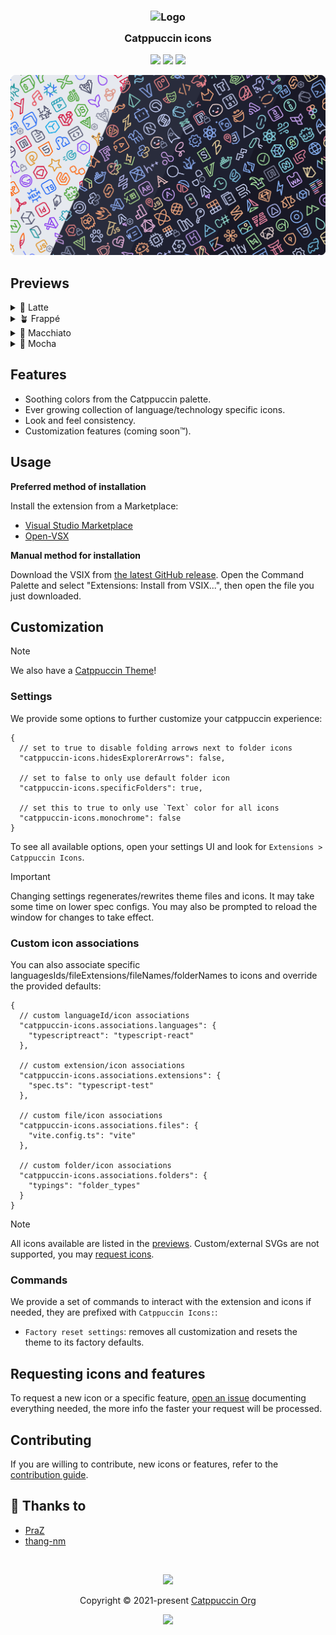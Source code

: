 <h3 align="center">
  <img src="https://raw.githubusercontent.com/catppuccin/catppuccin/main/assets/logos/exports/1544x1544_circle.png" width="100" alt="Logo"/><br/>
  <img src="https://raw.githubusercontent.com/catppuccin/catppuccin/main/assets/misc/transparent.png" height="30" width="0px"/>
  Catppuccin icons
  <img src="https://raw.githubusercontent.com/catppuccin/catppuccin/main/assets/misc/transparent.png" height="30" width="0px"/>
</h3>

<p align="center">
  <a href="https://github.com/catppuccin/vscode-icons/stargazers"><img src="https://img.shields.io/github/stars/catppuccin/vscode-icons?colorA=363a4f&colorB=b7bdf8&style=for-the-badge"></a>
  <a href="https://github.com/catppuccin/vscode-icons/issues"><img src="https://img.shields.io/github/issues/catppuccin/vscode-icons?colorA=363a4f&colorB=f5a97f&style=for-the-badge"></a>
  <a href="https://github.com/catppuccin/vscode-icons/contributors"><img src="https://img.shields.io/github/contributors/catppuccin/vscode-icons?colorA=363a4f&colorB=a6da95&style=for-the-badge"></a>
</p>

<p align="center">
  <img src="assets/catwalk.webp" width=600/>
</p>

## Previews

<details>
  <summary>🌻 Latte</summary>
  <img src="./assets/latte.webp"/>
</details>
<details>
  <summary>🪴 Frappé</summary>
  <img src="./assets/frappe.webp"/>
</details>
<details>
  <summary>🌺 Macchiato</summary>
  <img src="./assets/macchiato.webp"/>
</details>
<details>
  <summary>🌿 Mocha</summary>
  <img src="./assets/mocha.webp"/>
</details>

## Features

- Soothing colors from the Catppuccin palette.
- Ever growing collection of language/technology specific icons.
- Look and feel consistency.
- Customization features (coming soon™).

## Usage

**Preferred method of installation**

Install the extension from a Marketplace:

- [Visual Studio Marketplace](https://marketplace.visualstudio.com/items?itemName=Catppuccin.catppuccin-vsc-icons)
- [Open-VSX](https://open-vsx.org/extension/Catppuccin/catppuccin-vsc-icons)

**Manual method for installation**

Download the VSIX from
[the latest GitHub release](https://github.com/catppuccin/vscode-icons/releases/latest).
Open the Command Palette and select "Extensions: Install from VSIX...", then open the file you just downloaded.

## Customization

> [!NOTE]
> We also have a [Catppuccin Theme](https://marketplace.visualstudio.com/items?itemName=Catppuccin.catppuccin-vsc)!

### Settings

We provide some options to further customize your catppuccin experience:

```jsonc
{
  // set to true to disable folding arrows next to folder icons
  "catppuccin-icons.hidesExplorerArrows": false,

  // set to false to only use default folder icon
  "catppuccin-icons.specificFolders": true,

  // set this to true to only use `Text` color for all icons
  "catppuccin-icons.monochrome": false
}
```

To see all available options, open your settings UI and look for `Extensions > Catppuccin Icons`.

> [!IMPORTANT]
> Changing settings regenerates/rewrites theme files and icons. It may take some time on lower spec configs. You may also be prompted to reload the window for changes to take effect.

### Custom icon associations

You can also associate specific languagesIds/fileExtensions/fileNames/folderNames to icons and override the provided defaults:

```jsonc
{
  // custom languageId/icon associations
  "catppuccin-icons.associations.languages": {
    "typescriptreact": "typescript-react"
  },

  // custom extension/icon associations
  "catppuccin-icons.associations.extensions": {
    "spec.ts": "typescript-test"
  },

  // custom file/icon associations
  "catppuccin-icons.associations.files": {
    "vite.config.ts": "vite"
  },

  // custom folder/icon associations
  "catppuccin-icons.associations.folders": {
    "typings": "folder_types"
  }
}
```

> [!NOTE]
> All icons available are listed in the [previews](#previews). Custom/external SVGs are not supported, you may [request icons](#requesting-icons-and-features).

### Commands

We provide a set of commands to interact with the extension and icons if needed, they are prefixed with `Catppuccin Icons:`:

- `Factory reset settings`: removes all customization and resets the theme to its factory defaults.

## Requesting icons and features

To request a new icon or a specific feature, [open an issue](https://github.com/catppuccin/vscode-icons/issues/new/choose) documenting everything needed, the more info the faster your request will be processed.

## Contributing

If you are willing to contribute, new icons or features, refer to the [contribution guide](./CONTRIBUTING.md).

## 💝 Thanks to

- [PraZ](https://github.com/prazdevs)
- [thang-nm](https://github.com/thang-nm)

&nbsp;

<p align="center">
  <img src="https://raw.githubusercontent.com/catppuccin/catppuccin/main/assets/footers/gray0_ctp_on_line.png"/>
</p>

<p align="center">
  Copyright &copy; 2021-present <a href="https://github.com/catppuccin" target="_blank">Catppuccin Org</a>
</p>

<p align="center">
  <a href="https://github.com/catppuccin/catppuccin/blob/main/LICENSE">
    <img src="https://img.shields.io/static/v1.svg?style=for-the-badge&label=License&message=MIT&logoColor=d9e0ee&colorA=363a4f&colorB=b7bdf8"/>
  </a>
</p>
